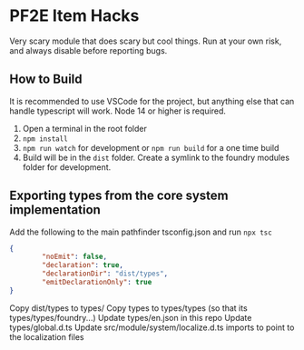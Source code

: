 # PF2E Item Hacks

Very scary module that does scary but cool things. Run at your own risk, and always disable before reporting bugs.

## How to Build
It is recommended to use VSCode for the project, but anything else that can handle typescript will work. Node 14 or higher is required.

1) Open a terminal in the root folder
2) `npm install`
3) `npm run watch` for development or `npm run build` for a one time build
4) Build will be in the `dist` folder. Create a symlink to the foundry modules folder for development.

## Exporting types from the core system implementation

Add the following to the main pathfinder tsconfig.json and run `npx tsc`
```json
{
        "noEmit": false,
        "declaration": true,
        "declarationDir": "dist/types",
        "emitDeclarationOnly": true
}
```

Copy dist/types to types/
Copy types to types/types (so that its types/types/foundry...)
Update types/en.json in this repo
Update types/global.d.ts
Update src/module/system/localize.d.ts imports to point to the localization files
